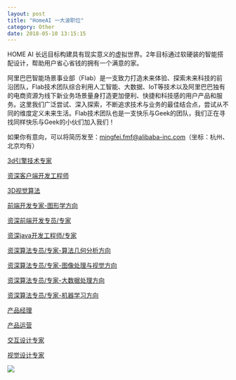 ```yaml
---
layout: post
title: "HomeAI 一大波职位"
category: Other
date: 2018-05-10 13:15:15
---
```


HOME AI 长远目标构建具有现实意义的虚拟世界。2年目标通过软硬装的智能搭配设计，帮助用户省心省钱的拥有一个满意的家。

阿里巴巴智能场景事业部（Flab）是一支致力打造未来体验、探索未来科技的前沿团队，Flab技术团队综合利用人工智能、大数据、IoT等技术以及阿里巴巴独有的电商资源为线下新业务场景量身打造更加便利、快捷和科技感的用户产品和服务。这里我们广泛尝试、深入探索，不断追求技术与业务的最佳结合点，尝试从不同的维度定义未来生活。Flab技术团队也是一支快乐与Geek的团队，我们正在寻找同样快乐与Geek的小伙们加入我们！

如果你有意向，可以将简历发至：mingfei.fmf@alibaba-inc.com（坐标：杭州、北京均有）


[3d引擎技术专家](https://job.alibaba.com/zhaopin/position_detail.htm?positionId=51086)

[资深客户端开发工程师](https://job.alibaba.com/zhaopin/position_detail.htm?positionId=51081)

[3D视觉算法](https://job.alibaba.com/zhaopin/position_detail.htm?positionId=51522)

[前端开发专家-图形学方向](https://job.alibaba.com/zhaopin/position_detail.htm?positionId=51082)

[资深前端开发专员/专家](https://job.alibaba.com/zhaopin/position_detail.htm?positionId=51084)

[资深java开发工程师/专家](https://job.alibaba.com/zhaopin/position_detail.htm?positionId=51085)

[资深算法专员/专家-算法几何分析方向](https://job.alibaba.com/zhaopin/position_detail.htm?positionId=51075)

[资深算法专员/专家-图像处理与视觉方向](https://job.alibaba.com/zhaopin/position_detail.htm?positionId=51078)

[资深算法专员/专家-大数据处理方向](https://job.alibaba.com/zhaopin/position_detail.htm?positionId=51079)

[资深算法专员/专家-机器学习方向](https://job.alibaba.com/zhaopin/position_detail.htm?positionId=51080)

[产品经理](https://job.alibaba.com/zhaopin/position_detail.htm?positionId=51040)

[产品运营](https://job.alibaba.com/zhaopin/position_detail.htm?positionId=51041)

[交互设计专家](https://job.alibaba.com/zhaopin/position_detail.htm?positionId=51047)

[视觉设计专家](https://job.alibaba.com/zhaopin/position_detail.htm?positionId=51048)

![](http://p5.qhimg.com/t01927b6f9ea73698d8.jpg)

